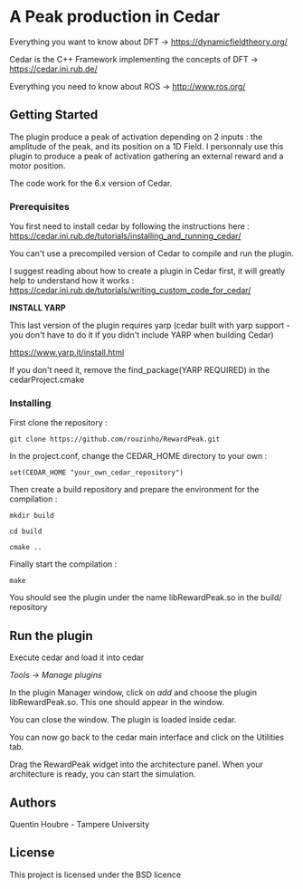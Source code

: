 # A Peak production in Cedar

Everything you want to know about DFT -> https://dynamicfieldtheory.org/

Cedar is the C++ Framework implementing the concepts of DFT -> https://cedar.ini.rub.de/

Everything you need to know about ROS -> http://www.ros.org/

## Getting Started

The plugin produce a peak of activation depending on 2 inputs : the amplitude of the peak, and its position on a 1D Field.
I personnaly use this plugin to produce a peak of activation gathering an external reward and a motor position.

The code work for the 6.x version of Cedar.


### Prerequisites

You first need to install cedar by following the instructions here : https://cedar.ini.rub.de/tutorials/installing_and_running_cedar/

You can't use a precompiled version of Cedar to compile and run the plugin.

I suggest reading about how to create a plugin in Cedar first, it will greatly help to understand how it works : https://cedar.ini.rub.de/tutorials/writing_custom_code_for_cedar/

**INSTALL YARP**

This last version of the plugin requires yarp (cedar built with yarp support - you don't have to do  it if you didn't include YARP when building Cedar)

https://www.yarp.it/install.html

If you don't need it, remove the find_package(YARP REQUIRED) in the cedarProject.cmake

### Installing

First clone the repository :

`git clone https://github.com/rouzinho/RewardPeak.git`

In the project.conf, change the CEDAR_HOME directory to your own :

`set(CEDAR_HOME "your_own_cedar_repository")`

Then create a build repository and prepare the environment for the compilation :

`mkdir build`

`cd build`

`cmake ..`

Finally start the compilation :

`make`

You should see the plugin under the name libRewardPeak.so in the build/ repository


## Run the plugin

Execute cedar and load it into cedar 

*Tools -> Manage plugins*

In the plugin Manager window, click on *add* and choose the plugin libRewardPeak.so. This one should appear in the window.

You can close the window. The plugin is loaded inside cedar.

You can now go back to the cedar main interface and click on the Utilities tab.

Drag the RewardPeak widget into the architecture panel. When your architecture is ready, you can start the simulation.



## Authors

Quentin Houbre - Tampere University

## License

This project is licensed under the BSD licence

